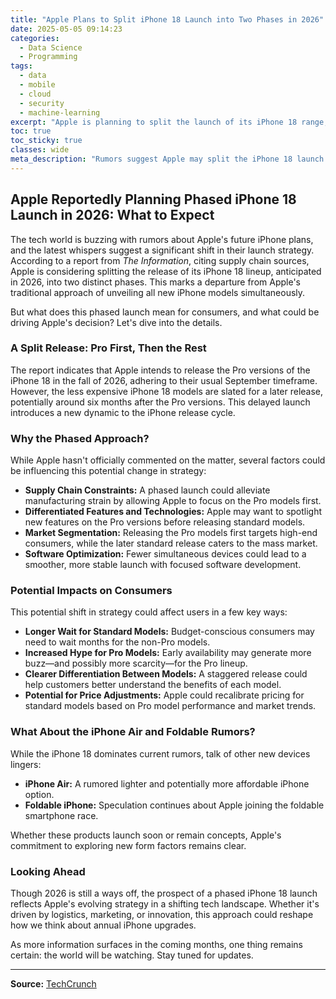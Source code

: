 ```yaml
---
title: "Apple Plans to Split iPhone 18 Launch into Two Phases in 2026"
date: 2025-05-05 09:14:23
categories:
  - Data Science
  - Programming
tags:
  - data
  - mobile
  - cloud
  - security
  - machine-learning
excerpt: "Apple is planning to split the launch of its iPhone 18 range, expected in 2026, by about half a year, The Information reported, citing supply chain sources."
toc: true
toc_sticky: true
classes: wide
meta_description: "Rumors suggest Apple may split the iPhone 18 launch in 2026, releasing Pro models first. Learn about the potential impact and reasons behind this shift."
---
```


## Apple Reportedly Planning Phased iPhone 18 Launch in 2026: What to Expect

The tech world is buzzing with rumors about Apple's future iPhone plans, and the latest whispers suggest a significant shift in their launch strategy. According to a report from *The Information*, citing supply chain sources, Apple is considering splitting the release of its iPhone 18 lineup, anticipated in 2026, into two distinct phases. This marks a departure from Apple's traditional approach of unveiling all new iPhone models simultaneously.

But what does this phased launch mean for consumers, and what could be driving Apple's decision? Let's dive into the details.

### A Split Release: Pro First, Then the Rest

The report indicates that Apple intends to release the Pro versions of the iPhone 18 in the fall of 2026, adhering to their usual September timeframe. However, the less expensive iPhone 18 models are slated for a later release, potentially around six months after the Pro versions. This delayed launch introduces a new dynamic to the iPhone release cycle.

### Why the Phased Approach?

While Apple hasn't officially commented on the matter, several factors could be influencing this potential change in strategy:

- **Supply Chain Constraints:** A phased launch could alleviate manufacturing strain by allowing Apple to focus on the Pro models first.
- **Differentiated Features and Technologies:** Apple may want to spotlight new features on the Pro versions before releasing standard models.
- **Market Segmentation:** Releasing the Pro models first targets high-end consumers, while the later standard release caters to the mass market.
- **Software Optimization:** Fewer simultaneous devices could lead to a smoother, more stable launch with focused software development.

### Potential Impacts on Consumers

This potential shift in strategy could affect users in a few key ways:

- **Longer Wait for Standard Models:** Budget-conscious consumers may need to wait months for the non-Pro models.
- **Increased Hype for Pro Models:** Early availability may generate more buzz—and possibly more scarcity—for the Pro lineup.
- **Clearer Differentiation Between Models:** A staggered release could help customers better understand the benefits of each model.
- **Potential for Price Adjustments:** Apple could recalibrate pricing for standard models based on Pro model performance and market trends.

### What About the iPhone Air and Foldable Rumors?

While the iPhone 18 dominates current rumors, talk of other new devices lingers:

- **iPhone Air:** A rumored lighter and potentially more affordable iPhone option.
- **Foldable iPhone:** Speculation continues about Apple joining the foldable smartphone race.

Whether these products launch soon or remain concepts, Apple's commitment to exploring new form factors remains clear.

### Looking Ahead

Though 2026 is still a ways off, the prospect of a phased iPhone 18 launch reflects Apple's evolving strategy in a shifting tech landscape. Whether it's driven by logistics, marketing, or innovation, this approach could reshape how we think about annual iPhone upgrades.

As more information surfaces in the coming months, one thing remains certain: the world will be watching. Stay tuned for updates.

---

**Source:** [TechCrunch](https://techcrunch.com/2025/05/05/apple-plans-to-split-iphone-18-launch-into-two-phases-in-2026/)
